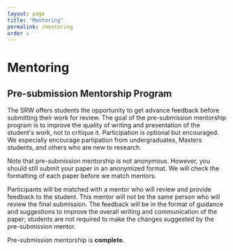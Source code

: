 ```yaml
---
layout: page
title: "Mentoring"
permalink: /mentoring
order : 
---
```

# Mentoring

## Pre-submission Mentorship Program
The SRW offers students the opportunity to get advance feedback before submitting their work for review. The goal of the pre-submission mentorship program is to improve the quality of writing and presentation of the student's work, not to critique it. Participation is optional but encouraged. 
We especially encourage partipation from undergraduates, Masters students, and others who are new to research.

Note that pre-submission mentorship is not anonymous. However, you should still submit your paper in an anonymized format. We will check the formatting of each paper before we match mentors.

Participants will be matched with a mentor who will review and provide feedback to the student. This mentor will not be the same person who will review the final submission.
The feedback will be in the format of guidance and suggestions to improve the overall writing and communication of the paper; students are not required to make the changes suggested by the pre-submission mentor.

Pre-submission mentorship is **complete**. 
